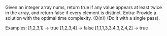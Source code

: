 Given an integer array nums, return true if any value appears at least twice in the array, and return false if every element is distinct.
Extra: Provide a solution with the optimal time complexity. (O(n)) (Do it with a single pass).

 Examples:
  [1,2,3,1] -> true
  [1,2,3,4] -> false
  [1,1,1,3,3,4,3,2,4,2] -> true